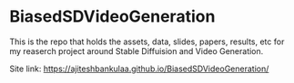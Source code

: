 # BiasedSDVideoGeneration

This is the repo that holds the assets, data, slides, papers, results, etc for my reaserch project around Stable Diffuision and Video Generation.

Site link:
https://ajiteshbankulaa.github.io/BiasedSDVideoGeneration/
